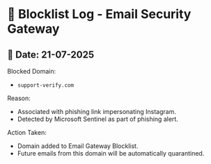 # 📛 Blocklist Log - Email Security Gateway
## 📅 Date: 21-07-2025

Blocked Domain:
- `support-verify.com`

Reason:
- Associated with phishing link impersonating Instagram.
- Detected by Microsoft Sentinel as part of phishing alert.

Action Taken:
- Domain added to Email Gateway Blocklist.
- Future emails from this domain will be automatically quarantined.
